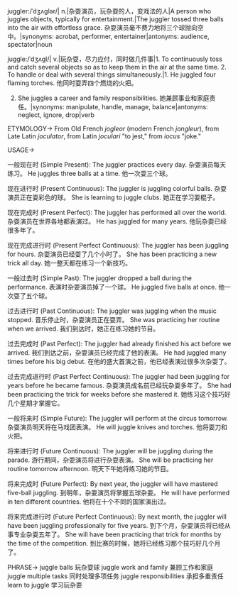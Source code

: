 juggler:/ˈdʒʌɡlər/| n.|杂耍演员，玩杂耍的人，变戏法的人|A person who juggles objects, typically for entertainment.|The juggler tossed three balls into the air with effortless grace.  杂耍演员毫不费力地将三个球抛向空中。|synonyms: acrobat, performer, entertainer|antonyms: audience, spectator|noun


juggle:/ˈdʒʌɡl/| v.|玩杂耍，尽力应付，同时做几件事|1. To continuously toss and catch several objects so as to keep them in the air at the same time. 2. To handle or deal with several things simultaneously.|1. He juggled four flaming torches. 他同时耍弄四个燃烧的火把。

2.  She juggles a career and family responsibilities. 她兼顾事业和家庭责任。|synonyms: manipulate, handle, manage, balance|antonyms: neglect, ignore, drop|verb


ETYMOLOGY->
From Old French *jogleor* (modern French *jongleur*), from Late Latin *joculator*, from Latin *joculari* "to jest," from *iocus* "joke."


USAGE->

一般现在时 (Simple Present):
The juggler practices every day. 杂耍演员每天练习。
He juggles three balls at a time. 他一次耍三个球。

现在进行时 (Present Continuous):
The juggler is juggling colorful balls. 杂耍演员正在耍彩色的球。
She is learning to juggle clubs. 她正在学习耍棍子。

现在完成时 (Present Perfect):
The juggler has performed all over the world.  杂耍演员在世界各地都表演过。
He has juggled for many years. 他玩杂耍已经很多年了。

现在完成进行时 (Present Perfect Continuous):
The juggler has been juggling for hours. 杂耍演员已经耍了几个小时了。
She has been practicing a new trick all day. 她一整天都在练习一个新技巧。

一般过去时 (Simple Past):
The juggler dropped a ball during the performance. 表演时杂耍演员掉了一个球。
He juggled five balls at once. 他一次耍了五个球。

过去进行时 (Past Continuous):
The juggler was juggling when the music stopped.  音乐停止时，杂耍演员正在耍弄。
She was practicing her routine when we arrived. 我们到达时，她正在练习她的节目。

过去完成时 (Past Perfect):
The juggler had already finished his act before we arrived. 我们到达之前，杂耍演员已经完成了他的表演。
He had juggled many times before his big debut. 在他的盛大首演之前，他已经表演过很多次杂耍了。


过去完成进行时 (Past Perfect Continuous):
The juggler had been juggling for years before he became famous.  杂耍演员成名前已经玩杂耍多年了。
She had been practicing the trick for weeks before she mastered it. 她练习这个技巧好几个星期才掌握它。


一般将来时 (Simple Future):
The juggler will perform at the circus tomorrow. 杂耍演员明天将在马戏团表演。
He will juggle knives and torches. 他将耍刀和火把。

将来进行时 (Future Continuous):
The juggler will be juggling during the parade.  游行期间，杂耍演员将进行杂耍表演。
She will be practicing her routine tomorrow afternoon. 明天下午她将练习她的节目。

将来完成时 (Future Perfect):
By next year, the juggler will have mastered five-ball juggling. 到明年，杂耍演员将掌握五球杂耍。
He will have performed in ten different countries. 他将在十个不同的国家演出过。

将来完成进行时 (Future Perfect Continuous):
By next month, the juggler will have been juggling professionally for five years. 到下个月，杂耍演员将已经从事专业杂耍五年了。
She will have been practicing that trick for months by the time of the competition. 到比赛的时候，她将已经练习那个技巧好几个月了。



PHRASE->
juggle balls 玩杂耍球
juggle work and family 兼顾工作和家庭
juggle multiple tasks 同时处理多项任务
juggle responsibilities 承担多重责任
learn to juggle 学习玩杂耍
